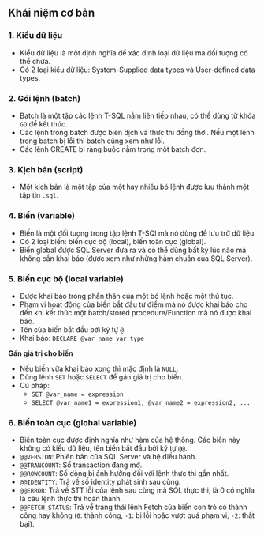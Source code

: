 ## Khái niệm cơ bản
### 1. Kiểu dữ liệu
- Kiểu dữ liệu là một định nghĩa để xác định loại dữ liệu mà đối tượng có thể chứa. 
- Có 2 loại kiểu dữ liệu: System-Supplied data types và User-defined data types.

### 2. Gói lệnh (batch)
- Batch là một tập các lệnh T-SQL nằm liên tiếp nhau, có thể dùng từ khóa `GO` để kết thúc.
- Các lệnh trong batch được biên dịch và thực thi đồng thời. Nếu một lệnh trong batch bị lỗi thì batch cũng xem như lỗi.
- Các lệnh CREATE bị ràng buộc nằm trong một batch đơn.

### 3. Kịch bản (script)
- Một kịch bản là một tập của một hay nhiều bó lệnh được lưu thành một tập tin `.sql`.

### 4. Biến (variable)
- Biến là một đối tượng trong tập lệnh T-SQl mà nó dùng để lưu trữ dữ liệu.
- Có 2 loại biến: biến cục bộ (local), biến toàn cục (global).
- Biến global được SQL Server đưa ra và có thể dùng bất kỳ lúc nào mà không cần khai báo (được xem như những hàm chuẩn của SQL Server).

### 5. Biến cục bộ (local variable)
- Được khai báo trong phần thân của một bó lệnh hoặc một thủ tục.
- Phạm vi hoạt động của biến bắt đầu từ điểm mà nó được khai báo cho đến khi kết thúc một batch/stored procedure/Function mà nó được khai báo.
- Tên của biến bắt đầu bởi ký tự `@`.
- Khai báo: `DECLARE @var_name var_type`  

**Gán giá trị cho biến**
- Nếu biến vừa khai báo xong thì mặc định là `NULL`.
- Dùng lệnh `SET` hoặc `SELECT` để gán giá trị cho biến.
- Cú pháp:
    + `SET @var_name = expression`
    + `SELECT @var_name1 = expression1, @var_name2 = expression2, ...`

### 6. Biến toàn cục (global variable)
- Biến toàn cục được định nghĩa như hàm của hệ thống. Các biến này không có kiểu dữ liệu, tên biến bắt đầu bởi ký tự `@@`.
- `@@VERSION`: Phiên bản của SQL Server và hệ điều hành.
- `@@TRANCOUNT`: Số transaction đang mở.
- `@@ROWCOUNT`: Số dòng bị ảnh hưởng đối với lệnh thực thi gần nhất.
- `@@IDENTITY`: Trả về số identity phát sinh sau cùng.
- `@@ERROR`: Trả về STT lỗi của lệnh sau cùng mà SQL thực thi, là 0 có nghĩa là câu lệnh thực thi hoàn thành.
- `@@FETCH_STATUS`: Trả về trạng thái lệnh Fetch của biến con trỏ có thành công hay không (`0`: thành công, `-1`: bị lỗi hoặc vượt quá phạm vi, `-2`: thất bại).